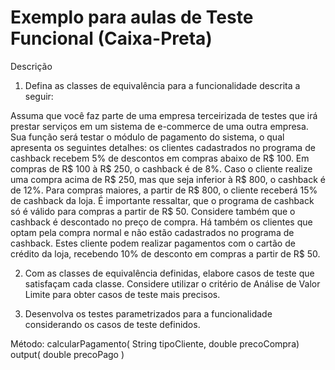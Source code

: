 # Exemplo para aulas de Teste Funcional (Caixa-Preta)

Descrição

1. Defina as classes de equivalência para a funcionalidade descrita a seguir:

Assuma que você faz parte de uma empresa terceirizada de testes que irá prestar serviços em um sistema de e-commerce de uma outra empresa. Sua função será testar o módulo de pagamento do sistema, o qual apresenta os seguintes detalhes: os clientes cadastrados no programa de cashback recebem 5% de descontos em compras abaixo de R$ 100. Em compras de R$ 100 à R$ 250, o cashback é de 8%. Caso o cliente realize uma compra acima de R$ 250, mas que seja inferior à R$ 800, o cashback é de 12%. Para compras maiores, a partir de R$ 800, o cliente receberá 15% de cashback da loja. É importante ressaltar, que o programa de cashback só é válido para compras a partir de R$ 50. Considere também que o cashback é descontado no preço de compra.
Há também os clientes que optam pela compra normal e não estão cadastrados no programa de cashback. Estes cliente podem realizar pagamentos com o cartão de crédito da loja, recebendo 10% de desconto em compras a partir de R$ 50.

2. Com as classes de equivalência definidas, elabore casos de teste que satisfaçam cada classe. Considere utilizar o critério de Análise de Valor Limite para obter casos de teste mais precisos.

3. Desenvolva os testes parametrizados para a funcionalidade considerando os casos de teste definidos.

Método:
calcularPagamento( String tipoCliente, double precoCompra)
output( double precoPago )
